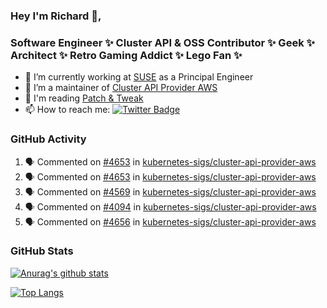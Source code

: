 ### Hey I'm Richard 👋, 

<h3 align="left">Software Engineer ✨ Cluster API & OSS Contributor ✨ Geek ✨ Architect ✨ Retro Gaming Addict ✨ Lego Fan ✨</h3>

- 🔭 I’m currently working at [SUSE](https://www.suse.com/) as a Principal Engineer
- 👯 I’m a maintainer of [Cluster API Provider AWS](https://github.com/kubernetes-sigs/cluster-api-provider-aws)
- 💬 I'm reading [Patch & Tweak](https://bjooks.com/products/patch-tweak-exploring-modular-synthesis)
- 📫 How to reach me: [![Twitter Badge](https://img.shields.io/badge/-@fruit_case-00acee?style=flat&logo=Twitter&logoColor=white)](https://twitter.com/intent/follow?screen_name=fruit_case "Follow on Twitter")

### GitHub Activity 

<!--START_SECTION:activity-->
1. 🗣 Commented on [#4653](https://github.com/kubernetes-sigs/cluster-api-provider-aws/issues/4653#issuecomment-1827402168) in [kubernetes-sigs/cluster-api-provider-aws](https://github.com/kubernetes-sigs/cluster-api-provider-aws)
2. 🗣 Commented on [#4653](https://github.com/kubernetes-sigs/cluster-api-provider-aws/issues/4653#issuecomment-1827401672) in [kubernetes-sigs/cluster-api-provider-aws](https://github.com/kubernetes-sigs/cluster-api-provider-aws)
3. 🗣 Commented on [#4569](https://github.com/kubernetes-sigs/cluster-api-provider-aws/pull/4569#issuecomment-1826249647) in [kubernetes-sigs/cluster-api-provider-aws](https://github.com/kubernetes-sigs/cluster-api-provider-aws)
4. 🗣 Commented on [#4094](https://github.com/kubernetes-sigs/cluster-api-provider-aws/pull/4094#issuecomment-1826249323) in [kubernetes-sigs/cluster-api-provider-aws](https://github.com/kubernetes-sigs/cluster-api-provider-aws)
5. 🗣 Commented on [#4656](https://github.com/kubernetes-sigs/cluster-api-provider-aws/pull/4656#issuecomment-1826248528) in [kubernetes-sigs/cluster-api-provider-aws](https://github.com/kubernetes-sigs/cluster-api-provider-aws)
<!--END_SECTION:activity-->

### GitHub Stats

[![Anurag's github stats](https://github-readme-stats.vercel.app/api?username=richardcase&count_private=true&show_icons=true)](https://github.com/anuraghazra/github-readme-stats)

[![Top Langs](https://github-readme-stats.vercel.app/api/top-langs/?username=richardcase&hide=html&layout=compact)](https://github.com/anuraghazra/github-readme-stats)
